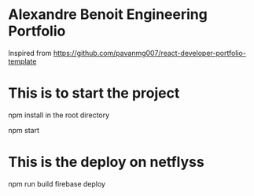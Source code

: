 # Alexandre Benoit Engineering Portfolio

Inspired from https://github.com/pavanmg007/react-developer-portfolio-template

# This is to start the project
npm install in the root directory 

npm start

# This is the deploy on netflyss
npm run build
firebase deploy
